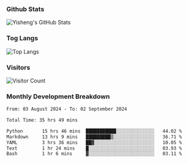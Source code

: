 ### Github Stats
![Yisheng's GitHub Stats](https://github-readme-stats-9qabuvhk1-gongyisheng.vercel.app/api?username=gongyisheng&count_private=true&show_icons=true)
### Tog Langs
![Top Langs](https://github-readme-stats-9qabuvhk1-gongyisheng.vercel.app/api/top-langs/?username=gongyisheng&layout=compact)
### Visitors
![Visitor Count](https://profile-counter.glitch.me/gongyisheng/count.svg)
### Monthly Development Breakdown
<!--START_SECTION:waka-->

```txt
From: 03 August 2024 - To: 02 September 2024

Total Time: 35 hrs 49 mins

Python       15 hrs 46 mins  ███████████░░░░░░░░░░░░░░   44.02 %
Markdown     13 hrs 9 mins   █████████▒░░░░░░░░░░░░░░░   36.71 %
YAML         3 hrs 36 mins   ██▓░░░░░░░░░░░░░░░░░░░░░░   10.05 %
Text         1 hr 24 mins    █░░░░░░░░░░░░░░░░░░░░░░░░   03.93 %
Bash         1 hr 6 mins     ▓░░░░░░░░░░░░░░░░░░░░░░░░   03.11 %
```

<!--END_SECTION:waka-->
